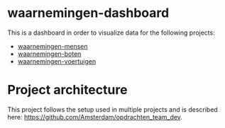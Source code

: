 # waarnemingen-dashboard

This is a dashboard in order to visualize data for the following projects:
- [waarnemingen-mensen](https://github.com/amsterdam/waarnemingen-mensen)
- [waarnemingen-boten](https://github.com/amsterdam/waarnemingen-boten)
- [waarnemingen-voertuigen](https://github.com/amsterdam/waarnemingen-voertuigen)

# Project architecture
This project follows the setup used in multiple projects and is described here: https://github.com/Amsterdam/opdrachten_team_dev.  
